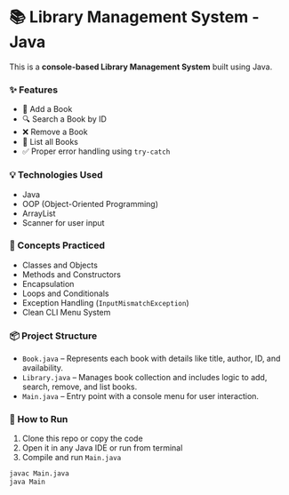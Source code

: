 # 📚 Library Management System - Java

This is a **console-based Library Management System** built using Java. 

### ✨ Features

- 📘 Add a Book
- 🔍 Search a Book by ID
- ❌ Remove a Book
- 📜 List all Books
- ✅ Proper error handling using `try-catch`

### 💡 Technologies Used

- Java
- OOP (Object-Oriented Programming)
- ArrayList
- Scanner for user input

### 🧠 Concepts Practiced

- Classes and Objects
- Methods and Constructors
- Encapsulation
- Loops and Conditionals
- Exception Handling (`InputMismatchException`)
- Clean CLI Menu System

### 📦 Project Structure

- `Book.java` – Represents each book with details like title, author, ID, and availability.
- `Library.java` – Manages book collection and includes logic to add, search, remove, and list books.
- `Main.java` – Entry point with a console menu for user interaction.

### 🚀 How to Run

1. Clone this repo or copy the code
2. Open it in any Java IDE or run from terminal
3. Compile and run `Main.java`

```bash
javac Main.java
java Main
